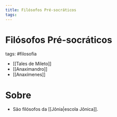```yaml
---
title: Filósofos Pré-socráticos
tags: 
---
```

# Filósofos Pré-socráticos
tags: #filosofia 
- [[Tales de Mileto]]
- [[Anaximandro]]
- [[Anaxímenes]]
# Sobre
 - São filósofos da [[Jônia|escola Jônica]].